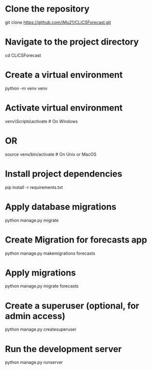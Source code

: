 # Clone the repository
git clone https://github.com/iMu21/CLiCSForecast.git

# Navigate to the project directory
cd CLiCSForecast

# Create a virtual environment
python -m venv venv

# Activate virtual environment
venv\Scripts\activate  # On Windows
# OR
source venv/bin/activate  # On Unix or MacOS

# Install project dependencies
pip install -r requirements.txt

# Apply database migrations
python manage.py migrate

# Create Migration for forecasts app
python manage.py makemigrations forecasts

# Apply migrations
python manage.py migrate forecasts

# Create a superuser (optional, for admin access)
python manage.py createsuperuser

# Run the development server
python manage.py runserver
